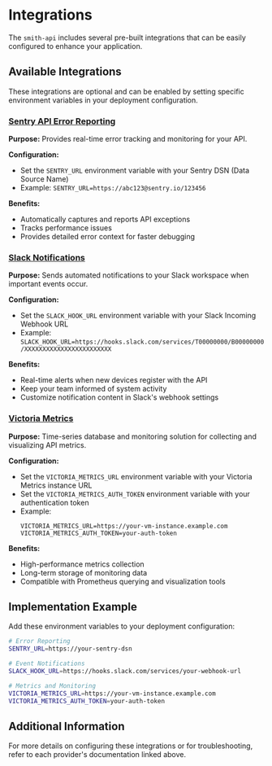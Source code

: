 # Integrations

The `smith-api` includes several pre-built integrations that can be easily configured to enhance your application.

## Available Integrations

These integrations are optional and can be enabled by setting specific environment variables in your deployment configuration.

### [Sentry API Error Reporting](https://sentry.io/)

**Purpose:** Provides real-time error tracking and monitoring for your API.

**Configuration:**
- Set the `SENTRY_URL` environment variable with your Sentry DSN (Data Source Name)
- Example: `SENTRY_URL=https://abc123@sentry.io/123456`

**Benefits:**
- Automatically captures and reports API exceptions
- Tracks performance issues
- Provides detailed error context for faster debugging

### [Slack Notifications](http://slack.com/)

**Purpose:** Sends automated notifications to your Slack workspace when important events occur.

**Configuration:**
- Set the `SLACK_HOOK_URL` environment variable with your Slack Incoming Webhook URL
- Example: `SLACK_HOOK_URL=https://hooks.slack.com/services/T00000000/B00000000/XXXXXXXXXXXXXXXXXXXXXXXX`

**Benefits:**
- Real-time alerts when new devices register with the API
- Keep your team informed of system activity
- Customize notification content in Slack's webhook settings

### [Victoria Metrics](https://victoriametrics.com/)

**Purpose:** Time-series database and monitoring solution for collecting and visualizing API metrics.

**Configuration:**
- Set the `VICTORIA_METRICS_URL` environment variable with your Victoria Metrics instance URL
- Set the `VICTORIA_METRICS_AUTH_TOKEN` environment variable with your authentication token
- Example:
  ```
  VICTORIA_METRICS_URL=https://your-vm-instance.example.com
  VICTORIA_METRICS_AUTH_TOKEN=your-auth-token
  ```

**Benefits:**
- High-performance metrics collection
- Long-term storage of monitoring data
- Compatible with Prometheus querying and visualization tools

## Implementation Example

Add these environment variables to your deployment configuration:

```bash
# Error Reporting
SENTRY_URL=https://your-sentry-dsn

# Event Notifications
SLACK_HOOK_URL=https://hooks.slack.com/services/your-webhook-url

# Metrics and Monitoring
VICTORIA_METRICS_URL=https://your-vm-instance.example.com
VICTORIA_METRICS_AUTH_TOKEN=your-auth-token
```

## Additional Information

For more details on configuring these integrations or for troubleshooting, refer to each provider's documentation linked above.
